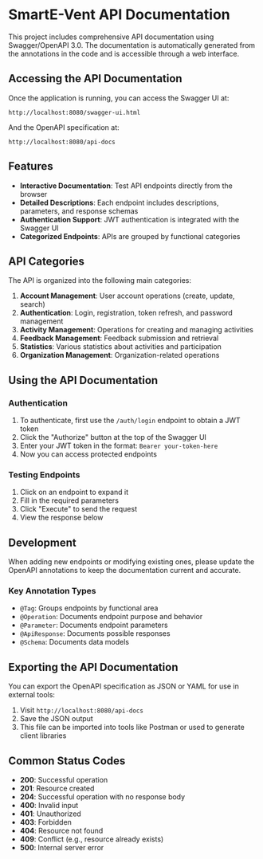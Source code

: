 # SmartE-Vent API Documentation

This project includes comprehensive API documentation using Swagger/OpenAPI 3.0. The documentation is automatically generated from the annotations in the code and is accessible through a web interface.

## Accessing the API Documentation

Once the application is running, you can access the Swagger UI at:

```
http://localhost:8080/swagger-ui.html
```

And the OpenAPI specification at:

```
http://localhost:8080/api-docs
```

## Features

- **Interactive Documentation**: Test API endpoints directly from the browser
- **Detailed Descriptions**: Each endpoint includes descriptions, parameters, and response schemas
- **Authentication Support**: JWT authentication is integrated with the Swagger UI
- **Categorized Endpoints**: APIs are grouped by functional categories

## API Categories

The API is organized into the following main categories:

1. **Account Management**: User account operations (create, update, search)
2. **Authentication**: Login, registration, token refresh, and password management
3. **Activity Management**: Operations for creating and managing activities
4. **Feedback Management**: Feedback submission and retrieval
5. **Statistics**: Various statistics about activities and participation
6. **Organization Management**: Organization-related operations

## Using the API Documentation

### Authentication

1. To authenticate, first use the `/auth/login` endpoint to obtain a JWT token
2. Click the "Authorize" button at the top of the Swagger UI
3. Enter your JWT token in the format: `Bearer your-token-here`
4. Now you can access protected endpoints

### Testing Endpoints

1. Click on an endpoint to expand it
2. Fill in the required parameters
3. Click "Execute" to send the request
4. View the response below

## Development

When adding new endpoints or modifying existing ones, please update the OpenAPI annotations to keep the documentation current and accurate.

### Key Annotation Types

- `@Tag`: Groups endpoints by functional area
- `@Operation`: Documents endpoint purpose and behavior
- `@Parameter`: Documents endpoint parameters
- `@ApiResponse`: Documents possible responses
- `@Schema`: Documents data models

## Exporting the API Documentation

You can export the OpenAPI specification as JSON or YAML for use in external tools:

1. Visit `http://localhost:8080/api-docs`
2. Save the JSON output
3. This file can be imported into tools like Postman or used to generate client libraries

## Common Status Codes

- **200**: Successful operation
- **201**: Resource created
- **204**: Successful operation with no response body
- **400**: Invalid input
- **401**: Unauthorized
- **403**: Forbidden
- **404**: Resource not found
- **409**: Conflict (e.g., resource already exists)
- **500**: Internal server error 
